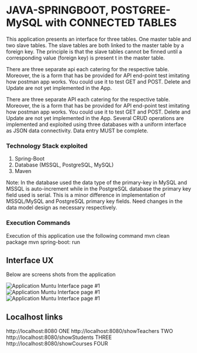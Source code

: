 # JAVA-SPRINGBOOT, POSTGREE-MySQL with CONNECTED TABLES

This application presents an interface for three tables. One master table and two slave tables. The slave tables are both linked to the master table by a foreign key. The principle is that the slave tables cannot be finned until a corresponding value (foreign key) is present t in the master table.

There are three separate api each catering for the respective table. Moreover, the is a form that has be provided for API end-point test imitating how postman app works. You could use it to test GET and POST. Delete and Update are not yet implemented in the App.

There are three separate API each catering for the respective table. Moreover, the is a form that has be provided for API end-point test imitating how postman app works. You could use it to test GET and POST. Delete and Update are not yet implemented in the App. Several CRUD operations are implemented and exploited using three databases with a uniform interface as JSON data connectivity. Data entry MUST be complete.

### Technology Stack exploited

1. Spring-Boot
2. Database (MSSQL, PostgreSQL, MySQL)
3. Maven

Note: In the database used the data type of the primary-key in MySQL and MSSQL is auto-increment while in the PostgreSQL database the primary key field used is serial. This is a minor difference in implementation of MSSQL/MySQL and PostgreSQL primary key fields. Need changes in the data model design as necessary respectively. 

### Execution Commands

Execution of this application use the following command
mvn clean package
mvn spring-boot: run

## Interface UX
 Below are screens shots from the application

![ Application Muntu Interface page #1 ](https://github.com/LINOSNCHENA/Multiple-database-connections-in-spring-boot/blob/extra/springboox/page1.png)
![ Application Muntu Interface page #1 ](https://github.com/LINOSNCHENA/Multiple-database-connections-in-spring-boot/blob/extra/springboox/page2.png)
![ Application Muntu Interface page #1 ](https://github.com/LINOSNCHENA/Multiple-database-connections-in-spring-boot/blob/extra/springboox/page3.png)

## Localhost links

http://localhost:8080
ONE
http://localhost:8080/showTeachers
TWO
http://localhost:8080/showStudents
THREE
http://localhost:8080/showCourses
FOUR